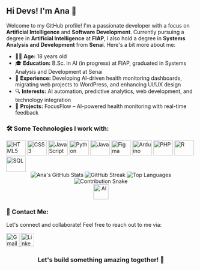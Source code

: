 <h2 align="left">Hi Devs! I'm Ana 👋</h2>

<p align="left">Welcome to my GitHub profile! I'm a passionate developer with a focus on <strong>Artificial Intelligence</strong> and <strong>Software Development</strong>. Currently pursuing a degree in <strong>Artificial Intelligence</strong> at <strong>FIAP</strong>, I also hold a degree in <strong>Systems Analysis and Development</strong> from <strong>Senai</strong>. Here's a bit more about me:</p>

<ul align="left">
  <li>👩‍💻 <strong>Age:</strong> 18 years old</li>
  <li>🎓 <strong>Education:</strong> B.Sc. in AI (in progress) at FIAP, graduated in Systems Analysis and Development at Senai</li>
  <li>💼 <strong>Experience:</strong> Developing AI-driven health monitoring dashboards, migrating web projects to WordPress, and enhancing UI/UX design</li>
  <li>🔍 <strong>Interests:</strong> AI automation, predictive analytics, web development, and technology integration</li>
  <li>🌟 <strong>Projects:</strong> FocusFlow – AI-powered health monitoring with real-time feedback</li>
</ul>

### 🛠️ Some Technologies I work with:

<div align="left">
  <img src="https://cdn.jsdelivr.net/gh/devicons/devicon/icons/html5/html5-original.svg" height="40" width="52" alt="HTML5" />
  <img src="https://cdn.jsdelivr.net/gh/devicons/devicon/icons/css3/css3-original.svg" height="40" width="52" alt="CSS3" />
  <img src="https://cdn.jsdelivr.net/gh/devicons/devicon/icons/javascript/javascript-original.svg" height="40" width="52" alt="JavaScript" />
  <img src="https://cdn.jsdelivr.net/gh/devicons/devicon/icons/python/python-original.svg" height="40" width="52" alt="Python" />
  <img src="https://cdn.jsdelivr.net/gh/devicons/devicon/icons/java/java-original.svg" height="40" width="52" alt="Java" />
  <img src="https://cdn.jsdelivr.net/gh/devicons/devicon/icons/figma/figma-original.svg" height="40" width="52" alt="Figma" />
  <img src="https://cdn.jsdelivr.net/gh/devicons/devicon/icons/arduino/arduino-original.svg" height="40" width="52" alt="Arduino" />
  <img src="https://cdn.jsdelivr.net/gh/devicons/devicon/icons/php/php-original.svg" height="40" width="52" alt="PHP" />
  <img src="https://cdn.jsdelivr.net/gh/devicons/devicon/icons/r/r-original.svg" height="40" width="52" alt="R" />
  <img src="https://cdn.jsdelivr.net/gh/devicons/devicon/icons/sql/sql-original.svg" height="40" width="52" alt="SQL" />
</div>

<div align="center">
  <img src="https://github-readme-stats.vercel.app/api?username=ana-dev&show_icons=true&theme=radical" alt="Ana's GitHub Stats" />
  <img src="https://github-readme-streak-stats.herokuapp.com/?user=ana-dev&theme=radical" alt="GitHub Streak" />
  <img src="https://github-readme-stats.vercel.app/api/top-langs/?username=ana-dev&layout=compact&theme=radical" alt="Top Languages" />
</div>

<!-- Contribution Snake -->
<div align="center">
  <img src="https://github-readme-snake.vercel.app/api?username=ana-dev&theme=radical" alt="Contribution Snake" />
</div>

<!-- AI Icon -->
<div align="center">
  <img src="https://img.icons8.com/external-flaticons-lineal-color-flat-icons/64/external-artificial-intelligence-artificial-intelligence-flaticons-lineal-color-flat-icons.png" height="40" width="40" alt="AI" />
</div>

### 💬 Contact Me:

<p align="left">Let's connect and collaborate! Feel free to reach out to me via:</p>

<a href="mailto:anaoliveira4267@gmail.com" target="_blank">
  <img src="https://img.shields.io/static/v1?message=Gmail&logo=gmail&label=&color=D14836&logoColor=white&labelColor=&style=flat" height="35" alt="Gmail" />
</a>
<a href="https://www.linkedin.com/in/ana-ara%C3%BAjo-677592212" target="_blank">
  <img src="https://img.shields.io/static/v1?message=LinkedIn&logo=linkedin&label=&color=0077B5&logoColor=white&labelColor=&style=flat" height="35" alt="LinkedIn" />
</a>

<h3 align="center">Let's build something amazing together! 🚀</h3>
